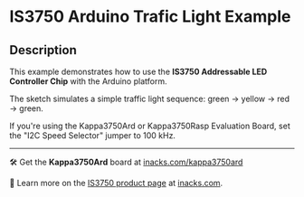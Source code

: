 # IS3750 Arduino Trafic Light Example

## Description

This example demonstrates how to use the **IS3750 Addressable LED Controller Chip** with the Arduino platform.

The sketch simulates a simple traffic light sequence: green → yellow → red → green.

If you're using the Kappa3750Ard or Kappa3750Rasp Evaluation Board, set the "I2C Speed Selector" jumper to 100 kHz.

---
🛠️ Get the **Kappa3750Ard** board at [inacks.com/kappa3750ard](https://www.inacks.com/kappa3750ard)

🔗 Learn more on the [IS3750 product page](https://www.inacks.com/is3750) at [inacks.com](https://www.inacks.com).


